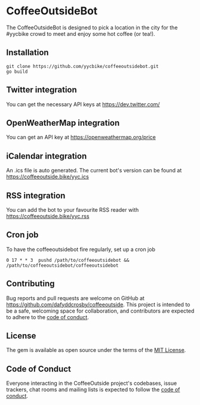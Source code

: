# CoffeeOutsideBot

The CoffeeOutsideBot is designed to pick a location in the city for the
#yycbike crowd to meet and enjoy some hot coffee (or tea!).

## Installation

```
git clone https://github.com/yycbike/coffeeoutsidebot.git
go build
```

## Twitter integration
You can get the necessary API keys at https://dev.twitter.com/

## OpenWeatherMap integration
You can get an API key at https://openweathermap.org/price

## iCalendar integration
An .ics file is auto generated. The current bot's version can be found at
https://coffeeoutside.bike/yyc.ics

## RSS integration
You can add the bot to your favourite RSS reader with
https://coffeeoutside.bike/yyc.rss

## Cron job
To have the coffeeoutsidebot fire regularly, set up a cron job

```
0 17 * * 3  pushd /path/to/coffeeoutsidebot && /path/to/coffeeoutsidebot/coffeeoutsidebot
```

## Contributing

Bug reports and pull requests are welcome on GitHub at
https://github.com/dafyddcrosby/coffeeoutside. This project is intended to be
a safe, welcoming space for collaboration, and contributors are expected to
adhere to the [code of
conduct](https://github.com/yycbike/coffeeoutside/blob/main/CODE_OF_CONDUCT.md).


## License

The gem is available as open source under the terms of the [MIT License](https://opensource.org/licenses/MIT).

## Code of Conduct

Everyone interacting in the CoffeeOutside project's codebases, issue trackers,
chat rooms and mailing lists is expected to follow the [code of
conduct](https://github.com/yycbike/coffeeoutside/blob/main/CODE_OF_CONDUCT.md).
